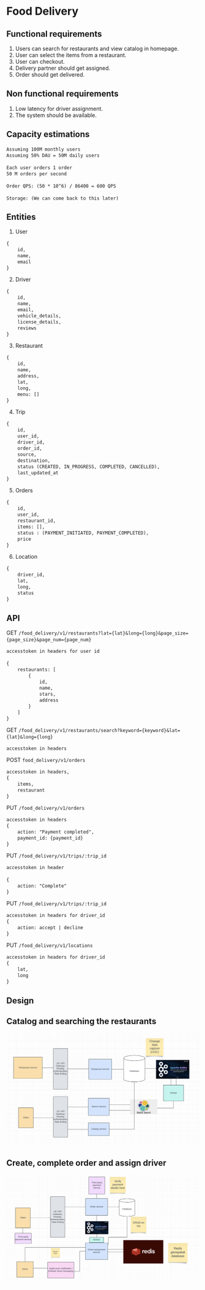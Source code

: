 # Food Delivery
## Functional requirements
1. Users can search for restaurants and view catalog in homepage.
2. User can select the items from a restaurant. 
3. User can checkout.
4. Delivery partner should get assigned.
5. Order should get delivered.

## Non functional requirements
1. Low latency for driver assignment.
2. The system should be available.

## Capacity estimations
```
Assuming 100M monthly users
Assuming 50% DAU = 50M daily users

Each user orders 1 order
50 M orders per second

Order QPS: (50 * 10^6) / 86400 = 600 QPS

Storage: (We can come back to this later)
```

## Entities
1. User
```
{
    id,
    name,
    email
}
```

2. Driver
```
{
    id,
    name,
    email,
    vehicle_details,
    license_details,
    reviews
}
```

3. Restaurant
```
{
    id,
    name,
    address,
    lat,
    long,
    menu: []
}
```

4. Trip
```
{
    id,
    user_id,
    driver_id,
    order_id,
    source,
    destination,
    status (CREATED, IN_PROGRESS, COMPLETED, CANCELLED),
    last_updated_at
}
```

5. Orders
```
{
    id,
    user_id,
    restaurant_id,
    items: [],
    status : (PAYMENT_INITIATED, PAYMENT_COMPLETED),
    price
}
```

6. Location
```
{
    driver_id,
    lat,
    long,
    status
}
```

## API
GET `/food_delivery/v1/restaurants?lat={lat}&long={long}&page_size={page_size}&page_num={page_num}`
```
accesstoken in headers for user id

{
    restaurants: [
        {
            id,
            name,
            stars,
            address
        }
    ]
}
```

GET `/food_delivery/v1/restaurants/search?keyword={keyword}&lat={lat}&long={long}`
```
accesstoken in headers
```


POST `food_delivery/v1/orders`
```
accesstoken in headers,
{
    items,
    restaurant
}
```

PUT `/food_delivery/v1/orders`
```
accesstoken in headers
{
    action: "Payment completed",
    payment_id: {payment_id}
}
```

PUT `/food_delivery/v1/trips/:trip_id`
```
accesstoken in header

{
    action: "Complete"
}
```

PUT `/food_delivery/v1/trips/:trip_id`
```
accesstoken in headers for driver_id
{
    action: accept | decline
}
```

PUT `/food_delivery/v1/locations`
```
accesstoken in headers for driver_id
{
    lat,
    long
}
```

## Design

## Catalog and searching the restaurants
![searching_and_catalog](images/searching_and_catalog.png)

## Create, complete order and assign driver
![order_and_driver_assignment](images/order_and_driver_assignment.png)


